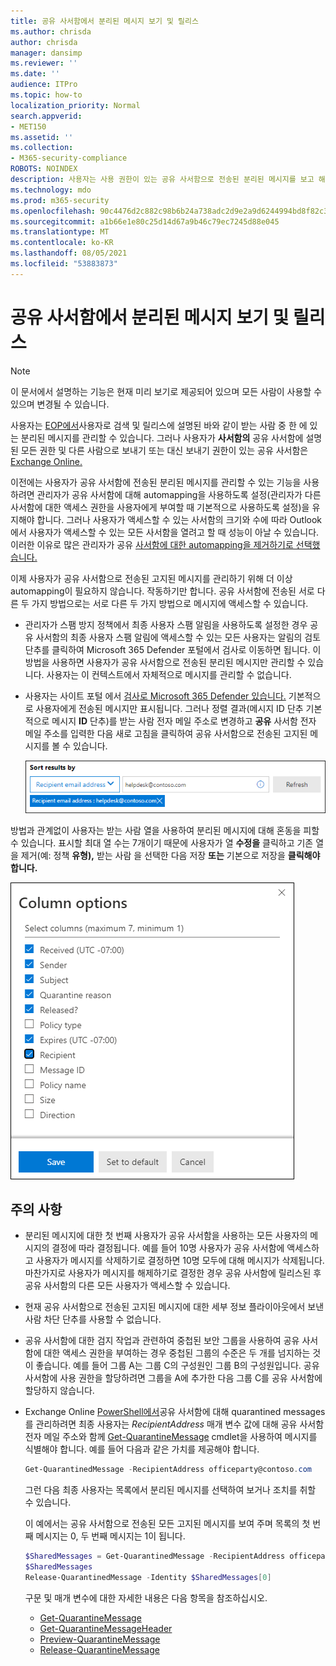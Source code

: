 ```yaml
---
title: 공유 사서함에서 분리된 메시지 보기 및 릴리스
ms.author: chrisda
author: chrisda
manager: dansimp
ms.reviewer: ''
ms.date: ''
audience: ITPro
ms.topic: how-to
localization_priority: Normal
search.appverid:
- MET150
ms.assetid: ''
ms.collection:
- M365-security-compliance
ROBOTS: NOINDEX
description: 사용자는 사용 권한이 있는 공유 사서함으로 전송된 분리된 메시지를 보고 해당 메시지를 보는 방법을 배울 수 있습니다.
ms.technology: mdo
ms.prod: m365-security
ms.openlocfilehash: 90c4476d2c882c98b6b24a738adc2d9e2a9d6244994bd8f82c36b0d1f544c488
ms.sourcegitcommit: a1b66e1e80c25d14d67a9b46c79ec7245d88e045
ms.translationtype: MT
ms.contentlocale: ko-KR
ms.lasthandoff: 08/05/2021
ms.locfileid: "53883873"
---
```

# <a name="view-and-release-quarantined-messages-from-shared-mailboxes"></a>공유 사서함에서 분리된 메시지 보기 및 릴리스

> [!NOTE]
> 이 문서에서 설명하는 기능은 현재 미리 보기로 제공되어 있으며 모든 사람이 사용할 수 있으며 변경될 수 있습니다.

사용자는 [EOP에서](find-and-release-quarantined-messages-as-a-user.md)사용자로 검색 및 릴리스에 설명된 바와 같이 받는 사람 중 한 에 있는 분리된 메시지를 관리할 수 있습니다. 그러나 사용자가 **사서함의** 공유 사서함에 설명된 모든 권한 및 다른 사람으로 보내기 또는 대신 보내기 권한이 있는 공유 사서함은 [Exchange Online.](/exchange/collaboration-exo/shared-mailboxes)

이전에는 사용자가 공유 사서함에 전송된 분리된 메시지를 관리할 수 있는 기능을 사용하려면 관리자가 공유 사서함에 대해 automapping을 사용하도록 설정(관리자가 다른 사서함에 대한 액세스 권한을 사용자에게 부여할 때 기본적으로 사용하도록 설정)을 유지해야 합니다. 그러나 사용자가 액세스할 수 있는 사서함의 크기와 수에 따라 Outlook에서 사용자가 액세스할 수  있는 모든 사서함을 열려고 할 때 성능이 아날 수 있습니다. 이러한 이유로 많은 관리자가 공유 [사서함에 대한 automapping을 제거하기로 선택했습니다.](/outlook/troubleshoot/profiles-and-accounts/remove-automapping-for-shared-mailbox)

이제 사용자가 공유 사서함으로 전송된 고지된 메시지를 관리하기 위해 더 이상 automapping이 필요하지 않습니다. 작동하기만 합니다. 공유 사서함에 전송된 서로 다른 두 가지 방법으로는 서로 다른 두 가지 방법으로 메시지에 액세스할 수 있습니다.

- 관리자가 스팸 [](configure-your-spam-filter-policies.md#configure-end-user-spam-notifications)방지 정책에서 최종 사용자 스팸 알림을 사용하도록 설정한 경우 공유 사서함의 최종 사용자 스팸 알림에  액세스할 수 있는 모든 사용자는 알림의 검토 단추를 클릭하여 Microsoft 365 Defender 포털에서 검사로 이동하면 됩니다. 이 방법을 사용하면 사용자가 공유 사서함으로 전송된 분리된 메시지만 관리할 수 있습니다. 사용자는 이 컨텍스트에서 자체적으로 메시지를 관리할 수 없습니다.
- 사용자는 사이트 포털 에서 [검사로 Microsoft 365 Defender 있습니다.](find-and-release-quarantined-messages-as-a-user.md) 기본적으로 사용자에게 전송된 메시지만 표시됩니다. 그러나 정렬 결과(메시지  ID 단추 기본적으로 메시지 **ID** 단추)를 받는 사람 전자 메일 주소로 변경하고 **공유** 사서함 전자 메일 주소를 입력한 다음 새로 고침을 클릭하여 공유 사서함으로 전송된 고지된 메시지를 볼 수 있습니다. 

  ![받는 사람 전자 메일 주소로 quarantined 메시지를 정렬합니다.](../../media/quarantine-sort-results-by-recipient-email-address.png)

방법과 관계없이 사용자는 받는 사람 열을  사용하여 분리된 메시지에 대해 혼동을 피할 수 있습니다. 표시할 최대 열 수는 7개이기 때문에 사용자가 열 **수정을** 클릭하고 기존 열을 제거(예: 정책 **유형),** 받는 사람 을 선택한 다음 저장 **또는** 기본으로 저장을 **클릭해야 합니다.**

  ![정책 유형 열을 제거하고 받는 사람 열을 분리합니다.](../../media/quarantine-add-recipient-column.png)

## <a name="things-to-keep-in-mind"></a>주의 사항

- 분리된 메시지에 대한 첫 번째 사용자가 공유 사서함을 사용하는 모든 사용자의 메시지의 결정에 따라 결정됩니다. 예를 들어 10명 사용자가 공유 사서함에 액세스하고 사용자가 메시지를 삭제하기로 결정하면 10명 모두에 대해 메시지가 삭제됩니다. 마찬가지로 사용자가 메시지를 해제하기로 결정한 경우 공유 사서함에 릴리스된 후 공유 사서함의 다른 모든 사용자가 액세스할 수 있습니다.

- 현재 공유  사서함으로 전송된 고지된  메시지에 대한 세부 정보 플라이아웃에서 보낸 사람 차단 단추를 사용할 수 없습니다.

- 공유 사서함에 대한 검지 작업과 관련하여 중첩된 보안 그룹을 사용하여 공유 사서함에 대한 액세스 권한을 부여하는 경우 중첩된 그룹의 수준은 두 개를 넘지하는 것이 좋습니다. 예를 들어 그룹 A는 그룹 C의 구성원인 그룹 B의 구성원입니다. 공유 사서함에 사용 권한을 할당하려면 그룹을 A에 추가한 다음 그룹 C를 공유 사서함에 할당하지 않습니다.  

- Exchange Online [PowerShell에서](/powershell/exchange/connect-to-exchange-online-powershell)공유 사서함에 대해 quarantined messages를 관리하려면 최종 사용자는 _RecipientAddress_ 매개 변수 값에 대해 공유 사서함 전자 메일 주소와 함께 [Get-QuarantineMessage](/powershell/module/exchange/get-quarantinemessage) cmdlet을 사용하여 메시지를 식별해야 합니다. 예를 들어 다음과 같은 가치를 제공해야 합니다.

  ```powershell
  Get-QuarantinedMessage -RecipientAddress officeparty@contoso.com
  ```

  그런 다음 최종 사용자는 목록에서 분리된 메시지를 선택하여 보거나 조치를 취할 수 있습니다.

  이 예에서는 공유 사서함으로 전송된 모든 고지된 메시지를 보여 주며 목록의 첫 번째 메시지는 0, 두 번째 메시지는 1이 됩니다.

  ```powershell
  $SharedMessages = Get-QuarantinedMessage -RecipientAddress officeparty@contoso.com | select -ExpandProperty Identity
  $SharedMessages
  Release-QuarantinedMessage -Identity $SharedMessages[0]
  ```

  구문 및 매개 변수에 대한 자세한 내용은 다음 항목을 참조하십시오.

  - [Get-QuarantineMessage](/powershell/module/exchange/get-quarantinemessage)
  - [Get-QuarantineMessageHeader](/powershell/module/exchange/get-quarantinemessageheader)
  - [Preview-QuarantineMessage](/powershell/module/exchange/preview-quarantinemessage)
  - [Release-QuarantineMessage](/powershell/module/exchange/release-quarantinemessage)
